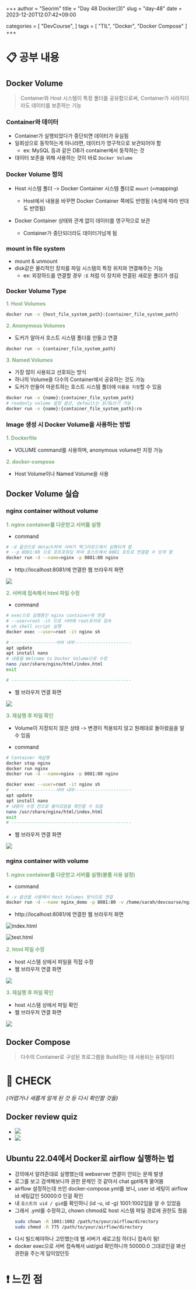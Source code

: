 +++
author = "Seorim"
title =  "Day 48 Docker(3)"
slug = "day-48"
date = 2023-12-20T12:07:42+09:00

categories = [
    "DevCourse",
]
tags = [
    "TIL", "Docker", "Docker Compose"
]
+++

<style>
g1 { color: #79AC78 }
g2 { color: #B0D9B1 }
g3 { color: #D0E7D2 }
g4 { color: #618264 }
o1 { color: #F9B572 }
w1 { color: #FAF8ED }
</style>

# 📋 공부 내용

## Docker Volume

> Container와 Host 시스템이 특정 폴더를 공유함으로써, Container가 사라지더라도 데이터를 보존하는 기능

### Container와 데이터

-   Container가 실행되었다가 중단되면 데이터가 유실됨
-   일회성으로 동작하는게 아니라면, 데이터가 영구적으로 보관되어야 함
    -   ex: MySQL 등과 같은 DB가 container에서 동작하는 것
-   데이터 보존을 위해 사용하는 것이 바로 `Docker Volume`

### Docker Volume 정의

-   Host 시스템 폴더 -> Docker Container 시스템 폴더로 `mount` (=mapping)

    -   Host에서 내용을 바꾸면 Docker Container 쪽에도 반영됨 (속성에 따라 반대도 반영됨)

-   Docker Container 상태와 관계 없이 데이터를 영구적으로 보관
    -   Container가 중단되더라도 데이터가남게 됨

### mount in file system

-   mount & unmount
-   disk같은 물리적인 장치를 파일 시스템의 특정 위치와 연결해주는 기능
    -   ex: 외장하드를 연결할 경우 `:E` 처럼 이 장치와 연결된 새로운 폴더가 생김

### Docker Volume Type

**<g1>1. Host Volumes</g1>**

```bash
docker run -v {host_file_system_path}:{container_file_system_path}
```

**<g1>2. Anonymous Volumes</g1>**

-   도커가 알아서 호스트 시스템 폴더를 만들고 연결

```bash
docker run -v {container_file_system_path}
```

**<g1>3. Named Volumes</g1>**

-   가장 많이 사용되고 선호되는 방식
-   하나의 Volume을 다수의 Container에서 공유하는 것도 가능
-   도커가 만들어 마운트하는 호스트 시스템 폴더에 `이름을 지정`할 수 있음

```bash
docker run -v {name}:{container_file_system_path}
# readonly volume 설정 옵션, default는 읽기&쓰기 가능
docker run -v {name}:{container_file_system_path}:ro
```

### Image 생성 시 Docker Volume을 사용하는 방법

**<g1>1. Dockerfile</g1>**

-   VOLUME command를 사용하며, anonymous volume만 지정 가능

**<g1>2. docker-compose</g1>**

-   Host Volume이나 Named Volume을 사용

## Docker Volume 실습

### nginx container without volume

**<g1>1. nginx container를 다운받고 서버를 실행</g1>**

-   command

```bash
# -d 옵션으로 detach하여 서버가 백그라운드에서 실행되게 함
# --p 8081:80 으로 포트포워딩 하여 호스트에서 8081 포트로 연결할 수 있게 함
docker run -d --name=nginx -p 8081:80 nginx
```

-   http://localhost:8081/에 연결한 웹 브라우저 화면

![](image-2.png)

**<g1>2. 서버에 접속해서 html 파일 수정</g1>**

-   command

```bash
# exec으로 실행중인 nginx container에 연결
# --user=root -it 으로 서버에 root유저로 접속
# sh shell script 실행
docker exec --user=root -it nginx sh

# -----------------서버 내부----------------------
apt update
apt install nano
# 내용을 Welcome to Docker Volume으로 수정
nano /usr/share/nginx/html/index.html
exit

# ----------------------------------------------
```

-   웹 브라우저 연결 화면

![](image-3.png)

**<g1>3. 재실행 후 파일 확인</g1>**

-   Volume이 지정되지 않은 상태 -> 변경이 적용되지 않고 원래대로 돌아왔음을 알 수 있음

-   command

```bash
# Container 재실행
docker stop nginx
docker run nginx
docker run -d --name=nginx -p 8081:80 nginx

docker exec --user=root -it nginx sh
# -----------------서버 내부----------------------
apt update
apt install nano
# 내용이 수정 전으로 돌아갔음을 확인할 수 있음
nano /usr/share/nginx/html/index.html
exit
# ----------------------------------------------

```

-   웹 브라우저 연결 화면

![](image-4.png)

### nginx container with volume

**<g1>1. nginx container를 다운받고 서버를 실행(볼륨 사용 설정)</g1>**

-   command

```bash
# -v 옵션을 사용해서 Host Volumes 방식으로 연결
docker run -d --name nginx_demo -p 8081:80 -v /home/sarah/devcourse/nginx/html:/usr/share/nginx/html nginx
```

-   http://localhost:8081/에 연결한 웹 브라우저 화면

![index.html](image-5.png)

![test.html](image-6.png)

**<g1>2. html 파일 수정 </g1>**

-   host 시스템 상에서 파일을 직접 수정
-   웹 브라우저 연결 화면

![](image-7.png)

**<g1>3. 재실행 후 파일 확인</g1>**

-   host 시스템 상에서 파일 확인
-   웹 브라우저 연결 화면

![](image-8.png)

## Docker Compose

> 다수의 Container로 구성된 프로그램을 Build하는 데 사용되는 유틸리티

# 👀 CHECK

_<span style = "font-size:15px">(어렵거나 새롭게 알게 된 것 등 다시 확인할 것들)</span>_

## Docker review quiz

-   ![](image.png)
-   ![](image-1.png)

## Ubuntu 22.04에서 Docker로 airflow 실행하는 법

-   강의에서 알려준대로 실행했는데 webserver 연결이 안되는 문제 발생
-   로그를 보고 검색해보니까 권한 문제인 것 같아서 chat gpt에게 물어봄
-   airflow 설정하는데 쓰인 docker-compose.yml를 보니, user id 세팅이 airflow id 세팅값인 50000:0 인걸 확인
-   내 `호스트의 uid / gid`를 확인하니 (id -u, id -g) 1001:1002임을 알 수 있었음
-   그래서 .yml를 수정하고, chown chmod로 host 시스템 파일 경로에 권한도 줬음
    ```bash
    sudo chown -R 1001:1002 /path/to/your/airflow/directory
    sudo chmod -R 775 /path/to/your/airflow/directory
    ```
-   다시 빌드해야하나 고민했는데 웹 서버가 새로고침 하더니 접속이 됨!
-   docker exec으로 서버 접속해서 uid/gid 확인하니까 50000:0 그대로인걸 봐선 권한을 주는게 답이었던듯

# ❗ 느낀 점
